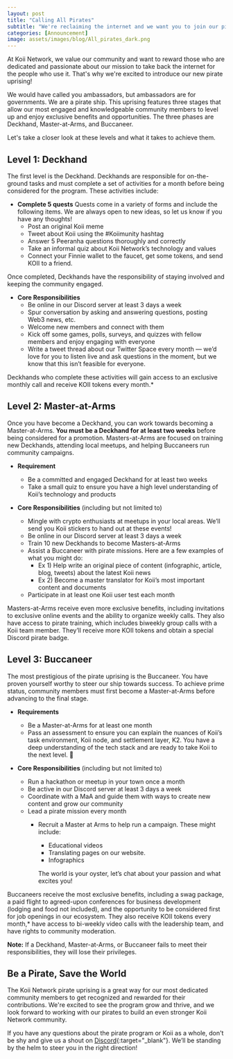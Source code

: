 ```yaml
---
layout: post
title: "Calling All Pirates"
subtitle: "We're reclaiming the internet and we want you to join our pirate crew. Let's all share the treasures from this expedition! "
categories: [Announcement]
image: assets/images/blog/All_pirates_dark.png
---
```


At Koii Network, we value our community and want to reward those who are dedicated and passionate about our mission to take back the internet for the people who use it. That's why we're excited to introduce our new pirate uprising!

We would have called you ambassadors, but ambassadors are for governments. We are a pirate ship. This uprising features three stages that allow our most engaged and knowledgeable community members to level up and enjoy exclusive benefits and opportunities. The three phases are Deckhand, Master-at-Arms, and Buccaneer.

Let's take a closer look at these levels and what it takes to achieve them.

## Level 1: Deckhand

The first level is the Deckhand. Deckhands are responsible for on-the-ground tasks and must complete a set of activities for a month before being considered for the program. These activities include:

- **Complete 5 quests**
    Quests come in a variety of forms and include the following items. We are always open to new ideas, so let us know if you have any thoughts!
    - Post an original Koii meme
    - Tweet about Koii using the #Koiimunity hashtag
    - Answer 5 Peeranha questions thoroughly and correctly
    - Take an informal quiz about Koii Network’s technology and values
    - Connect your Finnie wallet to the faucet, get some tokens, and send KOII to a friend.

Once completed, Deckhands have the responsibility of staying involved and keeping the community engaged.

- **Core Responsibilities**
    - Be online in our Discord server at least 3 days a week
    - Spur conversation by asking and answering questions, posting Web3 news, etc.
    - Welcome new members and connect with them
    - Kick off some games, polls, surveys, and quizzes with fellow members and enjoy engaging with everyone
    - Write a tweet thread about our Twitter Space every month — we’d love for you to listen live and ask questions in the moment, but we know that this isn’t feasible for everyone.

Deckhands who complete these activities will gain access to an exclusive monthly call and receive KOII tokens every month.* 

## Level 2: Master-at-Arms

Once you have become a Deckhand, you can work towards becoming a Master-at-Arms. **You must be a Deckhand for at least two weeks** before being considered for a promotion. Masters-at-Arms are focused on training new Deckhands, attending local meetups, and helping Buccaneers run community campaigns.

- **Requirement**
    - Be a committed and engaged Deckhand for at least two weeks
    - Take a small quiz to ensure you have a high level understanding of Koii’s technology and products

- **Core Responsibilities** (including but not limited to)
    - Mingle with crypto enthusiasts at meetups in your local areas. We’ll send you Koii stickers to hand out at these events!
    - Be online in our Discord server at least 3 days a week
    - Train 10 new Deckhands to become Masters-at-Arms
    - Assist a Buccaneer with pirate missions. Here are a few examples of what you might do:
        - Ex 1) Help write an original piece of content (infographic, article, blog, tweets) about the latest Koii news 
        - Ex 2) Become a master translator for Koii’s most important content and documents
    - Participate in at least one Koii user test each month

Masters-at-Arms receive even more exclusive benefits, including invitations to exclusive online events and the ability to organize weekly calls. They also have access to pirate training, which includes biweekly group calls with a Koii team member. They’ll receive more KOII tokens and  obtain a special Discord pirate badge.

## Level 3: Buccaneer

The most prestigious of the pirate uprising is the Buccaneer. You have proven yourself worthy to steer our ship towards success. To achieve prime status, community members must first become a Master-at-Arms before advancing to the final stage. 

- **Requirements**
    - Be a Master-at-Arms for at least one month
    - Pass an assessment to ensure you can explain the nuances of Koii’s task environment, Koii node, and settlement layer, K2. You have a deep understanding of the tech stack and are ready to take Koii to the next level. 🚀
 
- **Core Responsibilities** (including but not limited to)
    - Run a hackathon or meetup in your town once a month
    - Be active in our Discord server at least 3 days a week
    - Coordinate with a MaA and guide them with ways to create new content and grow our community
    - Lead a pirate mission every month
        - Recruit a Master at Arms to help run a campaign. These might include: 
            - Educational videos 
            - Translating pages on our website. 
            - Infographics
            
            The world is your oyster, let’s chat about your passion and what excites you!

Buccaneers receive the most exclusive benefits, including a swag package, a paid flight to agreed-upon conferences for business development (lodging and food not included), and the opportunity to be considered first for job openings in our ecosystem. They also receive KOII tokens every month,* have access to bi-weekly video calls with the leadership team, and have rights to community moderation.

**Note:** If a Deckhand, Master-at-Arms, or Buccaneer fails to meet their responsibilities, they will lose their privileges.

## Be a Pirate, Save the World

The Koii Network pirate uprising is a great way for our most dedicated community members to get recognized and rewarded for their contributions. We're excited to see the program grow and thrive, and we look forward to working with our pirates to build an even stronger Koii Network community.

If you have any questions about the pirate program or Koii as a whole, don't be shy and give us a shout on [Discord](https://discord.gg/koiin){:target="\_blank"}. We’ll be standing by the helm to steer you in the right direction!

